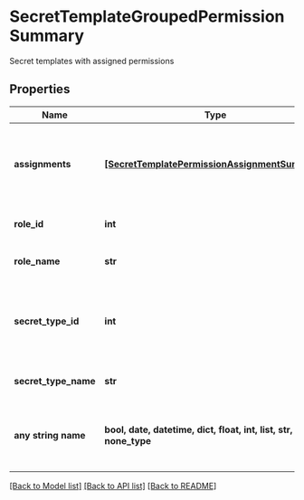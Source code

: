 # SecretTemplateGroupedPermissionSummary

Secret templates with assigned permissions

## Properties
Name | Type | Description | Notes
------------ | ------------- | ------------- | -------------
**assignments** | [**[SecretTemplatePermissionAssignmentSummary]**](SecretTemplatePermissionAssignmentSummary.md) | All of the specific users and groups assigned to this template | [optional] 
**role_id** | **int** | The ID of the role assigned | [optional] 
**role_name** | **str** | The name of the role assigned | [optional] 
**secret_type_id** | **int** | Secret templates with assigned permissions. NULL if all templates | [optional] 
**secret_type_name** | **str** | Secret Template Name | [optional] 
**any string name** | **bool, date, datetime, dict, float, int, list, str, none_type** | any string name can be used but the value must be the correct type | [optional]

[[Back to Model list]](../README.md#documentation-for-models) [[Back to API list]](../README.md#documentation-for-api-endpoints) [[Back to README]](../README.md)


